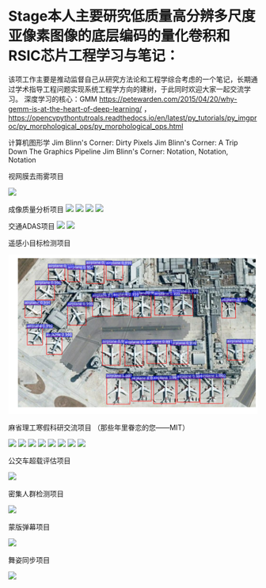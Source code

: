 # Stage本人主要研究低质量高分辨多尺度亚像素图像的底层编码的量化卷积和RSIC芯片工程学习与笔记：
该项工作主要是推动监督自己从研究方法论和工程学综合考虑的一个笔记，长期通过学术指导工程问题实现系统工程学方向的建树，于此同时欢迎大家一起交流学习。
深度学习的核心：GMM https://petewarden.com/2015/04/20/why-gemm-is-at-the-heart-of-deep-learning/   ，          https://opencvpythontutroals.readthedocs.io/en/latest/py_tutorials/py_imgproc/py_morphological_ops/py_morphological_ops.html

计算机图形学
          Jim Blinn's Corner: Dirty Pixels
          Jim Blinn's Corner: A Trip Down The Graphics Pipeline
          Jim Blinn's Corner: Notation, Notation, Notation

视网膜去雨雾项目

![](https://github.com/Eric3911/image/blob/master/%E8%A7%86%E7%BD%91%E8%86%9C%E5%8E%BB%E9%9B%BE%E7%BB%93%E6%9E%9C.png)

成像质量分析项目
![](https://github.com/Eric3911/image/blob/master/123456.png)
![](https://github.com/Eric3911/Stage/blob/master/%E5%9F%BA%E4%BA%8ESCB%E7%AE%97%E6%B3%95%E7%9A%84%E5%A2%9E%E5%BC%BA.png)
![](https://github.com/Eric3911/image/blob/master/%E5%9F%BA%E4%BA%8ESCB%E7%AE%97%E6%B3%95%E7%9A%84%E5%A2%9E%E5%BC%BA.png)
![](https://github.com/Eric3911/image/blob/master/%E6%A8%A1%E5%9E%8B%E8%AF%84%E4%BB%B7%E5%8F%82%E8%80%83Evaluation.png)

 交通ADAS项目
 ![](https://github.com/Eric3911/image/blob/master/%E8%BD%A6%E8%BE%86%E8%B6%85%E8%BD%BD%E9%A1%B9%E7%9B%AE%E5%8F%82%E8%80%83%E6%B5%81%E7%A8%8B%E5%9B%BE%E4%B8%80.jpg)
![](https://github.com/Eric3911/image/blob/master/%E8%BD%A6%E8%BE%86%E8%B6%85%E8%BD%BD%E9%A1%B9%E7%9B%AE%E5%8F%82%E8%80%83%E6%B5%81%E7%A8%8B%E5%9B%BE%E4%BA%8C.jpg)

遥感小目标检测项目

![](https://github.com/Eric3911/RFBNet_master/blob/master/000044test.jpg)

麻省理工寒假科研交流项目
（那些年里眷恋的您——MIT）

![](https://github.com/Eric3911/image/blob/master/MIT.jpg)
![](https://github.com/Eric3911/Stage/blob/master/1.jpg)
![](https://github.com/Eric3911/Stage/blob/master/2.jpg)
![](https://github.com/Eric3911/Stage/blob/master/3.jpg)
![](https://github.com/Eric3911/Stage/blob/master/4.jpg)
![](https://github.com/Eric3911/Stage/blob/master/5.jpg)
![](https://github.com/Eric3911/image/blob/master/6.jpg)
![](https://github.com/Eric3911/image/blob/master/7.jpg)

公交车超载评估项目

![]( https://github.com/Eric3911/image/blob/master/bilatera.jpg)

密集人群检测项目

![](https://github.com/Eric3911/image/blob/master/WX20190420-092259.png)

蒙版弹幕项目

![](https://github.com/Eric3911/image/blob/master/01.png)

舞姿同步项目

![](https://github.com/Eric3911/image/blob/master/0418.jpg)

